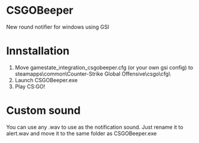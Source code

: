 # CSGOBeeper
New round notifier for windows using GSI

# Innstallation
1. Move gamestate_integration_csgobeeper.cfg (or your own gsi config) to steamapps\common\Counter-Strike Global Offensive\csgo\cfg\
2. Launch CSGOBeeper.exe
3. Play CS:GO!

# Custom sound
You can use any .wav to use as the notification sound. Just rename it to alert.wav and move it to the same folder as CSGOBeeper.exe
